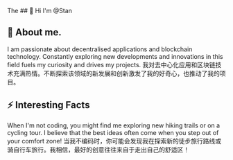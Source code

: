 The ## 👋 Hi I'm @Stan

## 👀 About me.
I am passionate about decentralised applications and blockchain technology. Constantly exploring new developments and innovations in this field fuels my curiosity and drives my projects.
我对去中心化应用和区块链技术充满热情。不断探索该领域的新发展和创新激发了我的好奇心，也推动了我的项目。


## ⚡ Interesting Facts
When I'm not coding, you might find me exploring new hiking trails or on a cycling tour. I believe that the best ideas often come when you step out of your comfort zone!
当我不编码时，你可能会发现我在探索新的徒步旅行路线或骑自行车旅行。我相信，最好的创意往往来自于走出自己的舒适区！
